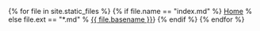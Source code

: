 {% for file in site.static_files %}
{% if file.name == "index.md" %}
<a href="/index.html">Home</a>
% else file.ext == "*.md" %
[{{ file.basename }}]({{site.baseurl}}/{{file.basename}}.html)}
{% endif %}
{% endfor %}

